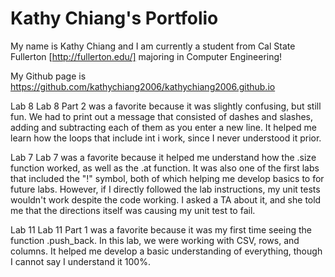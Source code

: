 # Kathy Chiang's Portfolio

My name is Kathy Chiang and I am currently a student from Cal State Fullerton [http://fullerton.edu/] majoring in Computer Engineering! 

My Github page is https://github.com/kathychiang2006/kathychiang2006.github.io

Lab 8
Lab 8 Part 2 was a favorite because it was slightly confusing, but still fun. We had to print out a message that consisted of dashes and slashes, adding and subtracting each of them as you enter a new line. It helped me learn how the loops that include int i work, since I never understood it prior. 

Lab 7
Lab 7 was a favorite because it helped me understand how the .size function worked, as well as the .at function. It was also one of the first labs that included the "!" symbol, both of which helping me develop basics to for future labs. However, if I directly followed the lab instructions, my unit tests wouldn't work despite the code working. I asked a TA about it, and she told me that the directions itself was causing my unit test to fail. 

Lab 11
Lab 11 Part 1 was a favorite because it was my first time seeing the function .push_back. In this lab, we were working with CSV, rows, and columns. It helped me develop a basic understanding of everything, though I cannot say I understand it 100%.